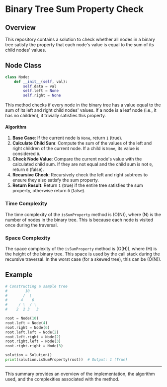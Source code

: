# Binary Tree Sum Property Check

## Overview
This repository contains a solution to check whether all nodes in a binary tree satisfy the property that each node's value is equal to the sum of its child nodes' values.

## Node Class
```python
class Node:
    def __init__(self, val):
        self.data = val
        self.left = None
        self.right = None
```


This method checks if every node in the binary tree has a value equal to the sum of its left and right child nodes' values. If a node is a leaf node (i.e., it has no children), it trivially satisfies this property.

#### Algorithm
1. **Base Case**: If the current node is `None`, return `1` (true).
2. **Calculate Child Sum**: Compute the sum of the values of the left and right children of the current node. If a child is `None`, its value is considered `0`.
3. **Check Node Value**: Compare the current node's value with the calculated child sum. If they are not equal and the child sum is not `0`, return `0` (false).
4. **Recursive Check**: Recursively check the left and right subtrees to ensure they also satisfy the sum property.
5. **Return Result**: Return `1` (true) if the entire tree satisfies the sum property, otherwise return `0` (false).

### Time Complexity
The time complexity of the `isSumProperty` method is \(O(N)\), where \(N\) is the number of nodes in the binary tree. This is because each node is visited once during the traversal.

### Space Complexity
The space complexity of the `isSumProperty` method is \(O(H)\), where \(H\) is the height of the binary tree. This space is used by the call stack during the recursive traversal. In the worst case (for a skewed tree), this can be \(O(N)\).

## Example
```python
# Constructing a sample tree
#        10
#       /  \
#      4    6
#     / \  / \
#    2  2 3   3

root = Node(10)
root.left = Node(4)
root.right = Node(6)
root.left.left = Node(2)
root.left.right = Node(2)
root.right.left = Node(3)
root.right.right = Node(3)

solution = Solution()
print(solution.isSumProperty(root))  # Output: 1 (True)
```

---

This summary provides an overview of the implementation, the algorithm used, and the complexities associated with the method.